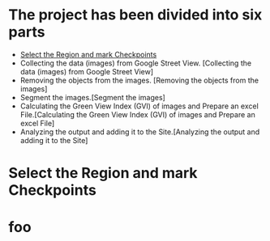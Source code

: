 # The project has been divided into six parts 
* [Select the Region and mark Checkpoints](#Select%the%Region%and%mark%Checkpoints)
* Collecting the data (images) from Google Street View. [Collecting the data (images) from Google Street View]
* Removing the objects from the images. [Removing the objects from the images]
* Segment the images.[Segment the images] 
* Calculating the Green View Index (GVI) of images and Prepare an excel File.[Calculating the Green View Index (GVI) of images and Prepare an excel File] 
* Analyzing the output and adding it to the Site.[Analyzing the output and adding it to the Site]

# Select the Region and mark Checkpoints
# foo

